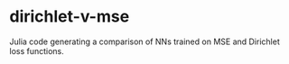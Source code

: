 # dirichlet-v-mse
Julia code generating a comparison of NNs trained on MSE and Dirichlet loss functions.
